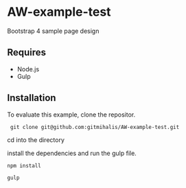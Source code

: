 # AW-example-test
Bootstrap 4 sample page design

## Requires
- Node.js
- Gulp

## Installation

To evaluate this example, clone the repositor.

` git clone git@github.com:gitmihalis/AW-example-test.git`

cd into the directory 

install the dependencies and run the gulp file.

`npm install`

`gulp`
